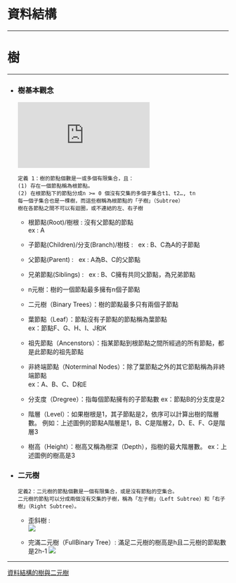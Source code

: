 # 資料結構
*****
# 樹
*****

+ ### 樹基本觀念  
	![](http://120.101.70.10/ds/lib/exe/fetch.php?media=wiki:complete_binary_tree.jpg)  
	```
	定義 1：樹的節點個數是一或多個有限集合，且：
	(1) 存在一個節點稱為根節點。
	(2) 在根節點下的節點分成n >= 0 個沒有交集的多個子集合t1、t2…, tn
	每一個子集合也是一棵樹，而這些樹稱為根節點的「子樹」（Subtree）
	樹在各節點之間不可以有迴圈，或不連結的左、右子樹
	```
	+ 根節點(Root)/樹根 :  沒有父節點的節點  
		ex : A  
		
	+ 子節點(Children)/分支(Branch)/樹枝 :  
		ex : B、C為A的子節點  
		
	+ 父節點(Parent) :  
		ex : A為B、C的父節點  
		
	+ 兄弟節點(Siblings) :  
		ex : B、C擁有共同父節點，為兄弟節點  
		
	+ n元樹：樹的一個節點最多擁有n個子節點  
	
	+ 二元樹（Binary Trees）：樹的節點最多只有兩個子節點  
	
	+ 葉節點（Leaf）：節點沒有子節點的節點稱為葉節點  
		ex：節點F、G、H、I、J和K  
		
	+ 祖先節點（Ancenstors）：指某節點到根節點之間所經過的所有節點，都是此節點的祖先節點  
	
	+ 非終端節點（Noterminal Nodes）：除了葉節點之外的其它節點稱為非終端節點  
		ex：A、B、C、D和E  
	+ 分支度（Dregree）：指每個節點擁有的子節點數
		ex：節點B的分支度是2  
		
	+ 階層（Level）：如果樹根是1，其子節點是2，依序可以計算出樹的階層數。
		例如：上述圖例的節點A階層是1，B、C是階層2，D、E、F、G是階層3  
		
	+ 樹高（Height）：樹高又稱為樹深（Depth），指樹的最大階層數。
		ex：上述圖例的樹高是3   

+ ### 二元樹
	```
	定義2：二元樹的節點個數是一個有限集合，或是沒有節點的空集合。
	二元樹的節點可以分成兩個沒有交集的子樹，稱為「左子樹」（Left Subtree）和「右子樹」（Right Subtree）。
	```
	+ 歪斜樹 :  
	![](http://slidesplayer.com/11358378/61/images/10/7-2+%E4%BA%8C%E5%85%83%E6%A8%B9%E7%9A%84%E5%9F%BA%E7%A4%8E-%E6%AD%AA%E6%96%9C%E6%A8%B9+%E5%B7%A6%E9%82%8A%E9%80%99%E6%A3%B5%E6%A8%B9%E6%B2%92%E6%9C%89%E5%8F%B3%E5%AD%90%E6%A8%B9%EF%BC%8C%E5%8F%B3%E9%82%8A%E9%80%99%E6%A3%B5%E6%A8%B9%E6%B2%92%E6%9C%89%E5%B7%A6%E5%AD%90%E6%A8%B9%EF%BC%8C%E9%9B%96%E7%84%B6%E6%93%81%E6%9C%89%E7%9B%B8%E5%90%8C%E7%AF%80%E9%BB%9E%EF%BC%8C%E4%BD%86%E6%98%AF%E9%80%99%E6%98%AF%E5%85%A9%E6%A3%B5%E4%B8%8D%E5%90%8C%E7%9A%84%E4%BA%8C%E5%85%83%E6%A8%B9%EF%BC%8C%E5%9B%A0%E7%82%BA%E6%89%80%E6%9C%89%E7%AF%80%E9%BB%9E%E9%83%BD%E6%98%AF%E5%90%91%E5%B7%A6%E5%AD%90%E6%A8%B9%E6%88%96%E5%8F%B3%E5%AD%90%E6%A8%B9%E6%AD%AA%E6%96%9C%EF%BC%8C%E7%A8%B1%E7%82%BA%E3%80%8C%E6%AD%AA%E6%96%9C%E6%A8%B9%E3%80%8D%EF%BC%88Skewed+Tree%EF%BC%89%EF%BC%8C%E5%A6%82%E4%B8%8B%E5%9C%96%E6%89%80%E7%A4%BA%EF%BC%9A.jpg)
	
	+ 完滿二元樹（FullBinary Tree）: 滿足二元樹的樹高是h且二元樹的節點數是2h-1
	![](http://pic.pimg.tw/emn178/1354416838-422111732.png)
		

*****
[資料結構的樹與二元樹](http://wayne.cif.takming.edu.tw/datastru/tree.pdf)  


